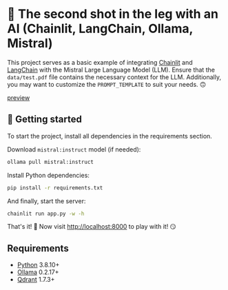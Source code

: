 # 🤖 The second shot in the leg with an AI (Chainlit, LangChain, Ollama, Mistral)

This project serves as a basic example of integrating [Chainlit](https://chainlit.io/) and [LangChain](https://www.langchain.com/) with the Mistral Large Language Model (LLM). Ensure that the `data/test.pdf` file contains the necessary context for the LLM. Additionally, you may want to customize the `PROMPT_TEMPLATE` to suit your needs. 🙃

[preview](https://github.com/dev5c32373043/ai-genesis-part-2/assets/13788002/92afb332-8729-4778-abc5-870c57c6919a)

## 🚀 Getting started

To start the project, install all dependencies in the requirements section.

Download `mistral:instruct` model (if needed):

```bash
ollama pull mistral:instruct
```

Install Python dependencies:

```bash
pip install -r requirements.txt
```

And finally, start the server:

```bash
chainlit run app.py -w -h
```

That's it! 🎉
Now visit [http://localhost:8000](http://localhost:8000) to play with it! 😏

## Requirements

- [Python][python] 3.8.10+
- [Ollama][ollama] 0.2.17+
- [Qdrant][qdrant] 1.7.3+

[python]: https://www.python.org/
[ollama]: https://ollama.ai/
[qdrant]: https://qdrant.tech/
